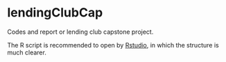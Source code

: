 # lendingClubCap

Codes and report or lending club capstone project.

The R script is recommended to open by [Rstudio](https://www.rstudio.com/), in which the structure is much clearer. 
